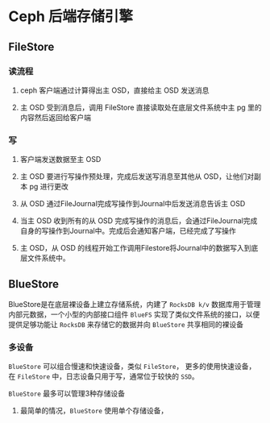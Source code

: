 # Ceph 后端存储引擎

## FileStore
### 读流程
1. ceph 客户端通过计算得出主 OSD，直接给主 OSD 发送消息

2. 主 OSD 受到消息后，调用 FileStore 直接读取处在底层文件系统中主 pg 里的内容然后返回给客户端

### 写
1. 客户端发送数据至主 OSD

2. 主 OSD 要进行写操作预处理，完成后发送写消息至其他从 OSD，让他们对副本 pg 进行更改

3. 从 OSD 通过FileJournal完成写操作到Journal中后发送消息告诉主 OSD 

4. 当主 OSD 收到所有的从 OSD 完成写操作的消息后，会通过FileJournal完成自身的写操作到Journal中。完成后会通知客户端，已经完成了写操作

5. 主 OSD，从 OSD 的线程开始工作调用Filestore将Journal中的数据写入到底层文件系统中。

## BlueStore
BlueStore是在底层裸设备上建立存储系统，内建了 `RocksDB k/v` 数据库用于管理内部元数据，一个小型的内部接口组件 `BlueFS` 实现了类似文件系统的接口，以便提供足够功能让 `RocksDB` 来存储它的数据并向 `BlueStore` 共享相同的裸设备


### 多设备
`BlueStore` 可以组合慢速和快速设备，类似 `FileStore`， 更多的使用快速设备，在 `FileStore` 中，日志设备只用于写，通常位于较快的 `SSD`。

`BlueStore` 最多可以管理3种存储设备
1. 最简单的情况，`BlueStore` 使用单个存储设备，